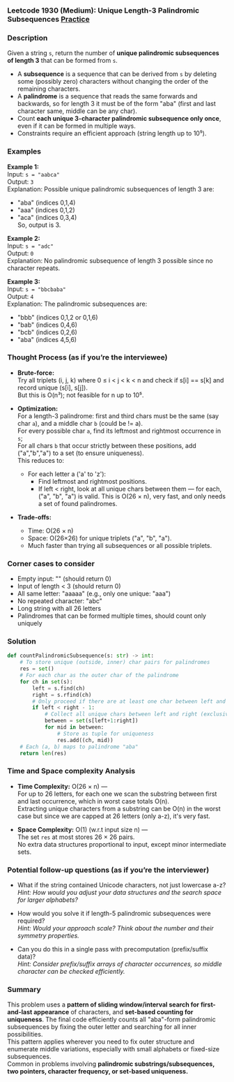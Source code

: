 ### Leetcode 1930 (Medium): Unique Length-3 Palindromic Subsequences [Practice](https://leetcode.com/problems/unique-length-3-palindromic-subsequences)

### Description  
Given a string `s`, return the number of **unique palindromic subsequences of length 3** that can be formed from `s`.  
- A **subsequence** is a sequence that can be derived from `s` by deleting some (possibly zero) characters without changing the order of the remaining characters.  
- A **palindrome** is a sequence that reads the same forwards and backwards, so for length 3 it must be of the form "aba" (first and last character same, middle can be any char).  
- Count **each unique 3-character palindromic subsequence only once**, even if it can be formed in multiple ways.  
- Constraints require an efficient approach (string length up to 10⁵).

### Examples  

**Example 1:**  
Input: `s = "aabca"`  
Output: `3`  
Explanation: Possible unique palindromic subsequences of length 3 are:  
- "aba" (indices 0,1,4)
- "aaa" (indices 0,1,2)  
- "aca" (indices 0,3,4)  
So, output is 3.

**Example 2:**  
Input: `s = "adc"`  
Output: `0`  
Explanation: No palindromic subsequence of length 3 possible since no character repeats.

**Example 3:**  
Input: `s = "bbcbaba"`  
Output: `4`  
Explanation: The palindromic subsequences are:  
- "bbb" (indices 0,1,2 or 0,1,6)
- "bab" (indices 0,4,6)
- "bcb" (indices 0,2,6)
- "aba" (indices 4,5,6)

### Thought Process (as if you’re the interviewee)  
- **Brute-force:**  
  Try all triplets (i, j, k) where 0 ≤ i < j < k < n and check if s[i] == s[k] and record unique (s[i], s[j]).  
  But this is O(n³); not feasible for n up to 10⁵.

- **Optimization:**  
  For a length-3 palindrome: first and third chars must be the same (say char `a`), and a middle char `b` (could be != a).  
  For every possible char `a`, find its leftmost and rightmost occurrence in `s`;  
  For all chars `b` that occur strictly between these positions, add ("a","b","a") to a set (to ensure uniqueness).  
  This reduces to:
    - For each letter a ('a' to 'z'):  
        - Find leftmost and rightmost positions.
        - If left < right, look at all unique chars between them — for each, ("a", "b", "a") is valid.
  This is O(26 × n), very fast, and only needs a set of found palindromes.

- **Trade-offs:**  
  - Time: O(26 × n)
  - Space: O(26×26) for unique triplets ("a", "b", "a").
  - Much faster than trying all subsequences or all possible triplets.

### Corner cases to consider  
- Empty input: "" (should return 0)
- Input of length < 3 (should return 0)
- All same letter: "aaaaa" (e.g., only one unique: "aaa")
- No repeated character: "abc"
- Long string with all 26 letters
- Palindromes that can be formed multiple times, should count only uniquely

### Solution

```python
def countPalindromicSubsequence(s: str) -> int:
    # To store unique (outside, inner) char pairs for palindromes
    res = set()
    # For each char as the outer char of the palindrome
    for ch in set(s):
        left = s.find(ch)
        right = s.rfind(ch)
        # Only proceed if there are at least one char between left and right
        if left < right - 1:
            # Collect all unique chars between left and right (exclusive)
            between = set(s[left+1:right])
            for mid in between:
                # Store as tuple for uniqueness
                res.add((ch, mid))
    # Each (a, b) maps to palindrome "aba"
    return len(res)
```

### Time and Space complexity Analysis  

- **Time Complexity:** O(26 × n) —  
  For up to 26 letters, for each one we scan the substring between first and last occurrence, which in worst case totals O(n).  
  Extracting unique characters from a substring can be O(n) in the worst case but since we are capped at 26 letters (only a-z), it's very fast.

- **Space Complexity:** O(1) (w.r.t input size n) —  
  The set `res` at most stores 26 × 26 pairs.  
  No extra data structures proportional to input, except minor intermediate sets.

### Potential follow-up questions (as if you’re the interviewer)  

- What if the string contained Unicode characters, not just lowercase a-z?  
  *Hint: How would you adjust your data structures and the search space for larger alphabets?*

- How would you solve it if length-5 palindromic subsequences were required?  
  *Hint: Would your approach scale? Think about the number and their symmetry properties.*

- Can you do this in a single pass with precomputation (prefix/suffix data)?  
  *Hint: Consider prefix/suffix arrays of character occurrences, so middle character can be checked efficiently.*

### Summary
This problem uses a **pattern of sliding window/interval search for first-and-last appearance** of characters, and **set-based counting for uniqueness**. The final code efficiently counts all "aba"-form palindromic subsequences by fixing the outer letter and searching for all inner possibilities.  
This pattern applies wherever you need to fix outer structure and enumerate middle variations, especially with small alphabets or fixed-size subsequences.  
Common in problems involving **palindromic substrings/subsequences, two pointers, character frequency, or set-based uniqueness.**